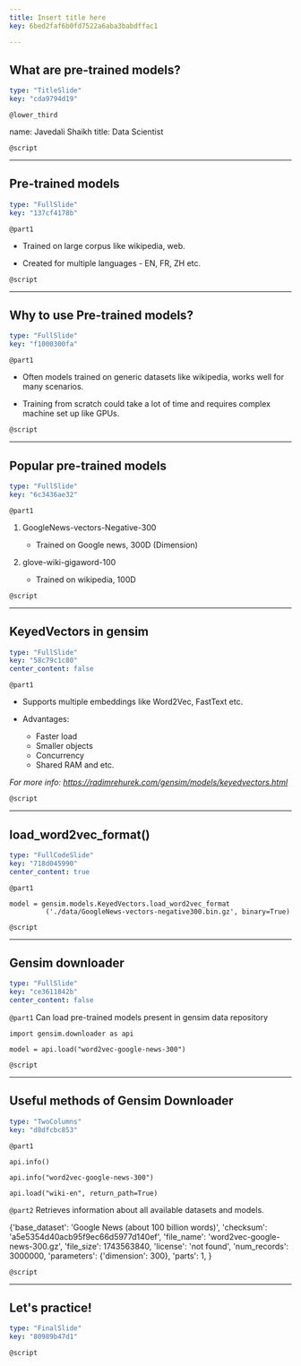 ```yaml
---
title: Insert title here
key: 6bed2faf6b0fd7522a6aba3babdffac1

---
```

## What are pre-trained models?

```yaml
type: "TitleSlide"
key: "cda9794d19"
```

`@lower_third`

name: Javedali Shaikh
title: Data Scientist


`@script`



---
## Pre-trained models

```yaml
type: "FullSlide"
key: "137cf4178b"
```

`@part1`
- Trained on large corpus like wikipedia, web.                        

- Created for multiple languages - EN, FR, ZH etc.


`@script`



---
## Why to use Pre-trained models?

```yaml
type: "FullSlide"
key: "f1000300fa"
```

`@part1`
- Often models trained on generic datasets like wikipedia, works well for many scenarios.

- Training from scratch could take a lot of time and requires complex machine set up like GPUs.


`@script`



---
## Popular pre-trained models

```yaml
type: "FullSlide"
key: "6c3436ae32"
```

`@part1`
1. GoogleNews-vectors-Negative-300 

      - Trained on Google news, 300D (Dimension)

2. glove-wiki-gigaword-100

      - Trained on wikipedia, 100D


`@script`



---
## KeyedVectors in gensim

```yaml
type: "FullSlide"
key: "58c79c1c80"
center_content: false
```

`@part1`
- Supports multiple embeddings like Word2Vec, FastText etc.

- Advantages:

   - Faster load
   - Smaller objects
   - Concurrency
   - Shared RAM and etc.

_For more info: https://radimrehurek.com/gensim/models/keyedvectors.html_


`@script`



---
## load_word2vec_format()

```yaml
type: "FullCodeSlide"
key: "718d045990"
center_content: true
```

`@part1`
```
model = gensim.models.KeyedVectors.load_word2vec_format
         ('./data/GoogleNews-vectors-negative300.bin.gz', binary=True)
```


`@script`



---
## Gensim downloader

```yaml
type: "FullSlide"
key: "ce3611842b"
center_content: false
```

`@part1`
Can load pre-trained models present in gensim data repository

```
import gensim.downloader as api

model = api.load("word2vec-google-news-300")
```


`@script`



---
## Useful methods of Gensim Downloader

```yaml
type: "TwoColumns"
key: "d8dfcbc853"
```

`@part1`
```
api.info()
```

```
api.info("word2vec-google-news-300")
```


```
api.load("wiki-en", return_path=True)
```


`@part2`
Retrieves information about all available datasets and models.

{'base_dataset': 'Google News (about 100 billion words)',
 'checksum': 'a5e5354d40acb95f9ec66d5977d140ef',
 'file_name': 'word2vec-google-news-300.gz',
 'file_size': 1743563840,
 'license': 'not found',
 'num_records': 3000000,
 'parameters': {'dimension': 300},
 'parts': 1,
}


`@script`



---
## Let's practice!

```yaml
type: "FinalSlide"
key: "80989b47d1"
```

`@script`


